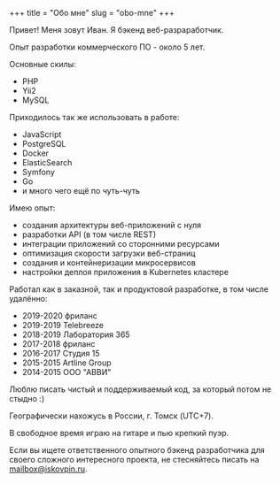 +++
title = "Обо мне"
slug = "obo-mne"
+++

Привет! Меня зовут Иван. Я бэкенд веб-разраработчик.

Опыт разработки коммерческого ПО - около 5 лет.

Основные скилы:

* PHP
* Yii2
* MySQL

Приходилось так же использовать в работе:

* JavaScript
* PostgreSQL 
* Docker
* ElasticSearch 
* Symfony 
* Go
* и много чего ещё по чуть-чуть

Имею опыт:

* создания архитектуры веб-приложений с нуля
* разработки API (в том числе REST)
* интеграции приложений со сторонними ресурсами
* оптимизация скорости загрузки веб-страниц
* создания и контейнеризации микросервисов
* настройки деплоя приложения в Kubernetes кластере

Работал как в заказной, так и продуктовой разработке, в том числе удалённо:

* 2019-2020 фриланс
* 2019-2019 Telebreeze
* 2018-2019 Лаборатория 365
* 2017-2018 фриланс
* 2016-2017 Студия 15
* 2015-2015 Artline Group
* 2014-2015 ООО "АВВИ"

Люблю писать чистый и поддерживаемый код, за который потом не стыдно :)

Географически нахожусь в России, г. Томск (UTC+7).

В свободное время играю на гитаре и пью крепкий пуэр.

Если вы ищете ответственного опытного бэкенд разработчика для своего сложного интересного проекта, 
не стесняйтесь писать на [mailbox@iskovpin.ru](mailto:mailbox@iskovpin.ru).
